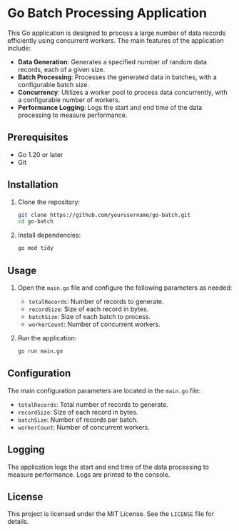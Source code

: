 # Go Batch Processing Application

This Go application is designed to process a large number of data records efficiently using concurrent workers. The main features of the application include:

- **Data Generation**: Generates a specified number of random data records, each of a given size.
- **Batch Processing**: Processes the generated data in batches, with a configurable batch size.
- **Concurrency**: Utilizes a worker pool to process data concurrently, with a configurable number of workers.
- **Performance Logging**: Logs the start and end time of the data processing to measure performance.

## Prerequisites

- Go 1.20 or later
- Git

## Installation

1. Clone the repository:
    ```sh
    git clone https://github.com/yourusername/go-batch.git
    cd go-batch
    ```

2. Install dependencies:
    ```sh
    go mod tidy
    ```

## Usage

1. Open the `main.go` file and configure the following parameters as needed:
    - `totalRecords`: Number of records to generate.
    - `recordSize`: Size of each record in bytes.
    - `batchSize`: Size of each batch to process.
    - `workerCount`: Number of concurrent workers.

2. Run the application:
    ```sh
    go run main.go
    ```

## Configuration

The main configuration parameters are located in the `main.go` file:
- `totalRecords`: Total number of records to generate.
- `recordSize`: Size of each record in bytes.
- `batchSize`: Number of records per batch.
- `workerCount`: Number of concurrent workers.

## Logging

The application logs the start and end time of the data processing to measure performance. Logs are printed to the console.

## License

This project is licensed under the MIT License. See the `LICENSE` file for details.